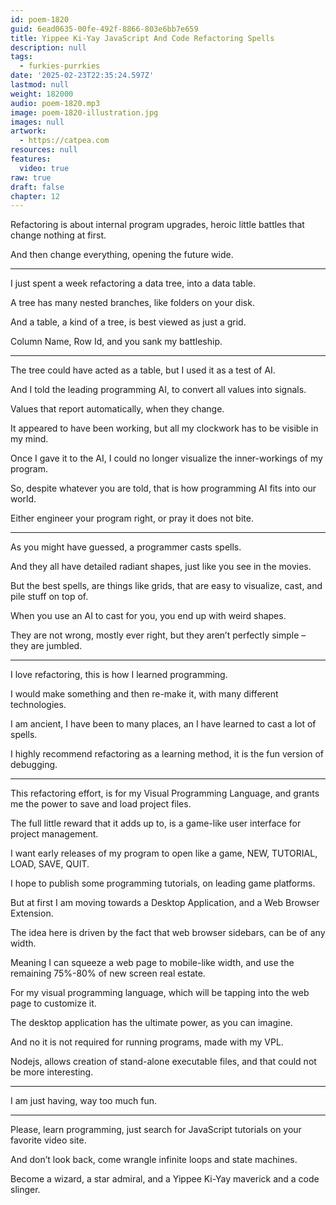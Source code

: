 ```yaml
---
id: poem-1820
guid: 6ead0635-00fe-492f-8866-803e6bb7e659
title: Yippee Ki-Yay JavaScript And Code Refactoring Spells
description: null
tags:
  - furkies-purrkies
date: '2025-02-23T22:35:24.597Z'
lastmod: null
weight: 182000
audio: poem-1820.mp3
image: poem-1820-illustration.jpg
images: null
artwork:
  - https://catpea.com
resources: null
features:
  video: true
raw: true
draft: false
chapter: 12
---
```


Refactoring is about internal program upgrades,
heroic little battles that change nothing at first.

And then change everything,
opening the future wide.

---

I just spent a week refactoring a data tree,
into a data table.

A tree has many nested branches,
like folders on your disk.

And a table, a kind of a tree,
is best viewed as just a grid.

Column Name, Row Id,
and you sank my battleship.

---

The tree could have acted as a table,
but I used it as a test of AI.

And I told the leading programming AI,
to convert all values into signals.

Values that report automatically,
when they change.

It appeared to have been working,
but all my clockwork has to be visible in my mind.

Once I gave it to the AI,
I could no longer visualize the inner-workings of my program.

So, despite whatever you are told,
that is how programming AI fits into our world.

Either engineer your program right,
or pray it does not bite.

---

As you might have guessed,
a programmer casts spells.

And they all have detailed radiant shapes,
just like you see in the movies.

But the best spells, are things like grids,
that are easy to visualize, cast, and pile stuff on top of.

When you use an AI to cast for you,
you end up with weird shapes.

They are not wrong, mostly ever right,
but they aren’t perfectly simple – they are jumbled.

---

I love refactoring,
this is how I learned programming.

I would make something and then re-make it,
with many different technologies.

I am ancient, I have been to many places,
an I have learned to cast a lot of spells.

I highly recommend refactoring as a learning method,
it is the fun version of debugging.

---

This refactoring effort, is for my Visual Programming Language,
and grants me the power to save and load project files.

The full little reward that it adds up to,
is a game-like user interface for project management.

I want early releases of my program to open like a game,
NEW, TUTORIAL, LOAD, SAVE, QUIT.

I hope to publish some programming tutorials,
on leading game platforms.

But at first I am moving towards a Desktop Application,
and a Web Browser Extension.

The idea here is driven by the fact that web browser sidebars,
can be of any width.

Meaning I can squeeze a web page to mobile-like width,
and use the remaining 75%-80% of new screen real estate.

For my visual programming language,
which will be tapping into the web page to customize it.

The desktop application has the ultimate power,
as you can imagine.

And no it is not required for running programs,
made with my VPL.

Nodejs, allows creation of stand-alone executable files,
and that could not be more interesting.

---

I am just having,
way too much fun.

---

Please, learn programming,
just search for JavaScript tutorials on your favorite video site.

And don’t look back,
come wrangle infinite loops and state machines.

Become a wizard, a star admiral,
and a Yippee Ki-Yay maverick and a code slinger.

